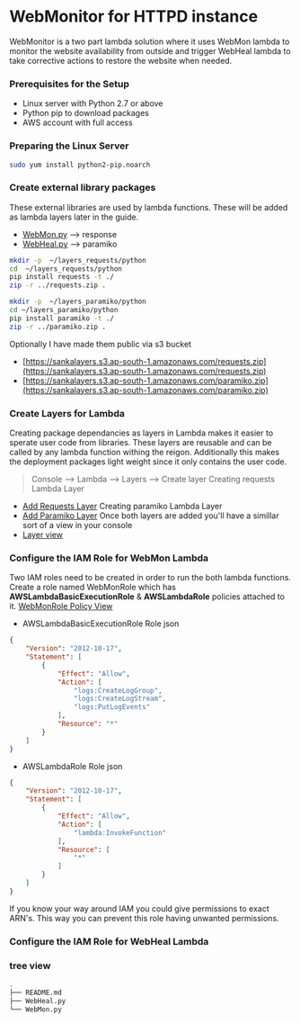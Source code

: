 # WebMonitor for HTTPD instance
WebMonitor is a two part lambda solution where it uses WebMon lambda to monitor the website availability from outside and trigger WebHeal lambda to take corrective actions to restore the website when needed.

### Prerequisites for the Setup
 - Linux server with Python 2.7 or above
 - Python pip to download packages
 - AWS account with full access

### Preparing the Linux Server
```bash
sudo yum install python2-pip.noarch
```
### Create external library packages
These external libraries are used by lambda functions. These will be added as lambda layers later in the guide.
 - [WebMon.py](https://github.com/sankadayananda/WebMonitor/blob/master/WebMon.py) --> response
 - [WebHeal.py](https://github.com/sankadayananda/WebMonitor/blob/master/WebHeal.py) --> paramiko

```bash
mkdir -p  ~/layers_requests/python
cd  ~/layers_requests/python
pip install requests -t ./
zip -r ../requests.zip .

mkdir -p  ~/layers_paramiko/python
cd ~/layers_paramiko/python
pip install paramiko -t ./
zip -r ../paramiko.zip .
```

Optionally I have made them public via s3 bucket 
 - [https://sankalayers.s3.ap-south-1.amazonaws.com/requests.zip](https://sankalayers.s3.ap-south-1.amazonaws.com/requests.zip)
 - [https://sankalayers.s3.ap-south-1.amazonaws.com/paramiko.zip](https://sankalayers.s3.ap-south-1.amazonaws.com/paramiko.zip)

### Create Layers for Lambda
Creating package dependancies as layers in Lambda makes it easier to sperate user code from libraries. These layers are reusable and can be called by any lambda function withing the reigon.
Additionally this makes the deployment packages light weight since it only contains the user code.
 > Console --> Lambda --> Layers --> Create layer
Creating requests Lambda Layer
 - [Add Requests Layer](https://webmon-images.s3.ap-south-1.amazonaws.com/layers_requests.PNG)
Creating paramiko  Lambda Layer
 - [Add Paramiko Layer](https://webmon-images.s3.ap-south-1.amazonaws.com/layers_paramiko.PNG)
Once both layers are added you'll have a simillar sort of a view in your console
 - [Layer view](https://webmon-images.s3.ap-south-1.amazonaws.com/layers_view.PNG)

### Configure the IAM Role for WebMon Lambda
Two IAM roles need to be created in order to run the both lambda functions.
Create a role named WebMonRole which has **AWSLambdaBasicExecutionRole** & **AWSLambdaRole** policies attached to it.
[WebMonRole Policy View](https://webmon-images.s3.ap-south-1.amazonaws.com/WebMon_IAM_Role.PNG)
 - AWSLambdaBasicExecutionRole Role json
```json
{
    "Version": "2012-10-17",
    "Statement": [
        {
            "Effect": "Allow",
            "Action": [
                "logs:CreateLogGroup",
                "logs:CreateLogStream",
                "logs:PutLogEvents"
            ],
            "Resource": "*"
        }
    ]
}
```
 - AWSLambdaRole Role json
```json
{
    "Version": "2012-10-17",
    "Statement": [
        {
            "Effect": "Allow",
            "Action": [
                "lambda:InvokeFunction"
            ],
            "Resource": [
                "*"
            ]
        }
    ]
}
```
If you know your way around IAM you could give permissions to exact ARN's. This way you can prevent this role having unwanted permissions.
### Configure the IAM Role for WebHeal Lambda

### tree view
```bash
.
├── README.md
├── WebHeal.py
└── WebMon.py
```

